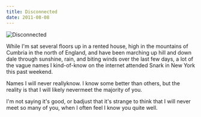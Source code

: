 ```yaml
---
title: Disconnected
date: 2011-08-08
---
```


![Disconnected](https://source.unsplash.com/7QCBakMyDCE/1600x900)

While I'm sat several floors up in a rented house, high in the mountains of Cumbria in the north of England, and have been marching up hill and down dale through sunshine, rain, and biting winds over the last few days, a lot of the vague names I kind-of-know on the internet attended Snark in New York this past weekend.

Names I will never reallyknow. I know some better than others, but the reality is that I will likely nevermeet the majority of you.

I'm not saying it's good, or badjust that it's strange to think that I will never meet so many of you, when I often feel I know you quite well.